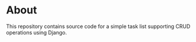 # About
This repository contains source code for a simple task list supporting CRUD operations using Django.
